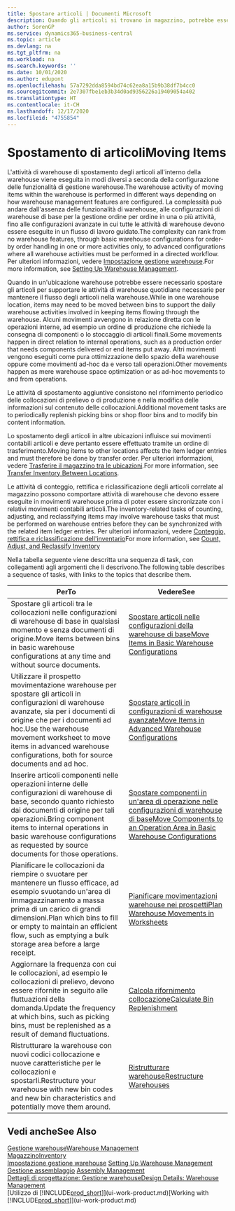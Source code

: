 ```yaml
---
title: Spostare articoli | Documenti Microsoft
description: Quando gli articoli si trovano in magazzino, potrebbe essere necessario spostarli per supportare le attività di warehouse quotidiane necessarie per mantenere il flusso degli articoli nella warehouse. Alcuni movimenti avvengono in relazione diretta con le operazioni interne, ad esempio un ordine di produzione che richiede la consegna di componenti o lo stoccaggio di articoli finali. Altri movimenti vengono eseguiti come pura ottimizzazione dello spazio della warehouse oppure come movimenti ad-hoc da e verso tali operazioni.
author: SorenGP
ms.service: dynamics365-business-central
ms.topic: article
ms.devlang: na
ms.tgt_pltfrm: na
ms.workload: na
ms.search.keywords: ''
ms.date: 10/01/2020
ms.author: edupont
ms.openlocfilehash: 57a7292dda8594bd74c62ea8a15b9b38df7b4cc0
ms.sourcegitcommit: 2e7307fbe1eb3b34d0ad9356226a19409054a402
ms.translationtype: HT
ms.contentlocale: it-CH
ms.lasthandoff: 12/17/2020
ms.locfileid: "4755854"
---
```

# <a name="moving-items"></a><span data-ttu-id="26349-105">Spostamento di articoli</span><span class="sxs-lookup"><span data-stu-id="26349-105">Moving Items</span></span>
<span data-ttu-id="26349-106">L'attività di warehouse di spostamento degli articoli all'interno della warehouse viene eseguita in modi diversi a seconda della configurazione delle funzionalità di gestione warehouse.</span><span class="sxs-lookup"><span data-stu-id="26349-106">The warehouse activity of moving items within the warehouse is performed in different ways depending on how warehouse management features are configured.</span></span> <span data-ttu-id="26349-107">La complessità può andare dall'assenza delle funzionalità di warehouse, alle configurazioni di warehouse di base per la gestione ordine per ordine in una o più attività, fino alle configurazioni avanzate in cui tutte le attività di warehouse devono essere eseguite in un flusso di lavoro guidato.</span><span class="sxs-lookup"><span data-stu-id="26349-107">The complexity can rank from no warehouse features, through basic warehouse configurations for order-by order handling in one or more activities only, to advanced configurations where all warehouse activities must be performed in a directed workflow.</span></span> <span data-ttu-id="26349-108">Per ulteriori informazioni, vedere [Impostazione gestione warehouse](warehouse-setup-warehouse.md).</span><span class="sxs-lookup"><span data-stu-id="26349-108">For more information, see [Setting Up Warehouse Management](warehouse-setup-warehouse.md).</span></span>

<span data-ttu-id="26349-109">Quando in un'ubicazione warehouse potrebbe essere necessario spostare gli articoli per supportare le attività di warehouse quotidiane necessarie per mantenere il flusso degli articoli nella warehouse.</span><span class="sxs-lookup"><span data-stu-id="26349-109">While in one warehouse location, items may need to be moved between bins to support the daily warehouse activities involved in keeping items flowing through the warehouse.</span></span> <span data-ttu-id="26349-110">Alcuni movimenti avvengono in relazione diretta con le operazioni interne, ad esempio un ordine di produzione che richiede la consegna di componenti o lo stoccaggio di articoli finali.</span><span class="sxs-lookup"><span data-stu-id="26349-110">Some movements happen in direct relation to internal operations, such as a production order that needs components delivered or end items put away.</span></span> <span data-ttu-id="26349-111">Altri movimenti vengono eseguiti come pura ottimizzazione dello spazio della warehouse oppure come movimenti ad-hoc da e verso tali operazioni.</span><span class="sxs-lookup"><span data-stu-id="26349-111">Other movements happen as mere warehouse space optimization or as ad-hoc movements to and from operations.</span></span>

<span data-ttu-id="26349-112">Le attività di spostamento aggiuntive consistono nel rifornimento periodico delle collocazioni di prelievo o di produzione e nella modifica delle informazioni sul contenuto delle collocazioni.</span><span class="sxs-lookup"><span data-stu-id="26349-112">Additional movement tasks are to periodically replenish picking bins or shop floor bins and to modify bin content information.</span></span>

<span data-ttu-id="26349-113">Lo spostamento degli articoli in altre ubicazioni influisce sui movimenti contabili articoli e deve pertanto essere effettuato tramite un ordine di trasferimento.</span><span class="sxs-lookup"><span data-stu-id="26349-113">Moving items to other locations affects the item ledger entries and must therefore be done by transfer order.</span></span> <span data-ttu-id="26349-114">Per ulteriori informazioni, vedere [Trasferire il magazzino tra le ubicazioni](inventory-how-transfer-between-locations.md).</span><span class="sxs-lookup"><span data-stu-id="26349-114">For more information, see [Transfer Inventory Between Locations](inventory-how-transfer-between-locations.md).</span></span>  

<span data-ttu-id="26349-115">Le attività di conteggio, rettifica e riclassificazione degli articoli correlate al magazzino possono comportare attività di warehouse che devono essere eseguite in movimenti warehouse prima di poter essere sincronizzate con i relativi movimenti contabili articoli.</span><span class="sxs-lookup"><span data-stu-id="26349-115">The inventory-related tasks of counting, adjusting, and reclassifying items may involve warehouse tasks that must be performed on warehouse entries before they can be synchronized with the related item ledger entries.</span></span> <span data-ttu-id="26349-116">Per ulteriori informazioni, vedere [Conteggio, rettifica e riclassificazione dell'inventario](inventory-how-count-adjust-reclassify.md)</span><span class="sxs-lookup"><span data-stu-id="26349-116">For more information, see [Count, Adjust, and Reclassify Inventory](inventory-how-count-adjust-reclassify.md)</span></span>  

 <span data-ttu-id="26349-117">Nella tabella seguente viene descritta una sequenza di task, con collegamenti agli argomenti che li descrivono.</span><span class="sxs-lookup"><span data-stu-id="26349-117">The following table describes a sequence of tasks, with links to the topics that describe them.</span></span>   

|<span data-ttu-id="26349-118">**Per**</span><span class="sxs-lookup"><span data-stu-id="26349-118">**To**</span></span>|<span data-ttu-id="26349-119">**Vedere**</span><span class="sxs-lookup"><span data-stu-id="26349-119">**See**</span></span>|  
|------------|-------------|  
|<span data-ttu-id="26349-120">Spostare gli articoli tra le collocazioni nelle configurazioni di warehouse di base in qualsiasi momento e senza documenti di origine.</span><span class="sxs-lookup"><span data-stu-id="26349-120">Move items between bins in basic warehouse configurations at any time and without source documents.</span></span>|[<span data-ttu-id="26349-121">Spostare articoli nelle configurazioni della warehouse di base</span><span class="sxs-lookup"><span data-stu-id="26349-121">Move Items in Basic Warehouse Configurations</span></span>](warehouse-how-to-move-items-ad-hoc-in-basic-warehousing.md)|
|<span data-ttu-id="26349-122">Utilizzare il prospetto movimentazione warehouse per spostare gli articoli in configurazioni di warehouse avanzate, sia per i documenti di origine che per i documenti ad hoc.</span><span class="sxs-lookup"><span data-stu-id="26349-122">Use the warehouse movement worksheet to move items in advanced warehouse configurations, both for source documents and ad hoc.</span></span>|[<span data-ttu-id="26349-123">Spostare articoli in configurazioni di warehouse avanzate</span><span class="sxs-lookup"><span data-stu-id="26349-123">Move Items in Advanced Warehouse Configurations</span></span>](warehouse-how-to-move-items-in-advanced-warehousing.md)|  
|<span data-ttu-id="26349-124">Inserire articoli componenti nelle operazioni interne delle configurazioni di warehouse di base, secondo quanto richiesto dai documenti di origine per tali operazioni.</span><span class="sxs-lookup"><span data-stu-id="26349-124">Bring component items to internal operations in basic warehouse configurations as requested by source documents for those operations.</span></span>|[<span data-ttu-id="26349-125">Spostare componenti in un'area di operazione nelle configurazioni di warehouse di base</span><span class="sxs-lookup"><span data-stu-id="26349-125">Move Components to an Operation Area in Basic Warehouse Configurations</span></span>](warehouse-how-to-move-components-to-an-operation-area-in-basic-warehousing.md)|
|<span data-ttu-id="26349-126">Pianificare le collocazioni da riempire o svuotare per mantenere un flusso efficace, ad esempio svuotando un'area di immagazzinamento a massa prima di un carico di grandi dimensioni.</span><span class="sxs-lookup"><span data-stu-id="26349-126">Plan which bins to fill or empty to maintain an efficient flow, such as emptying a bulk storage area before a large receipt.</span></span>|[<span data-ttu-id="26349-127">Pianificare movimentazioni warehouse nei prospetti</span><span class="sxs-lookup"><span data-stu-id="26349-127">Plan Warehouse Movements in Worksheets</span></span>](warehouse-how-to-plan-warehouse-movements-in-worksheets.md)|
|<span data-ttu-id="26349-128">Aggiornare la frequenza con cui le collocazioni, ad esempio le collocazioni di prelievo, devono essere rifornite in seguito alle fluttuazioni della domanda.</span><span class="sxs-lookup"><span data-stu-id="26349-128">Update the frequency at which bins, such as picking bins, must be replenished as a result of demand fluctuations.</span></span>|[<span data-ttu-id="26349-129">Calcola rifornimento collocazione</span><span class="sxs-lookup"><span data-stu-id="26349-129">Calculate Bin Replenishment</span></span>](warehouse-how-to-calculate-bin-replenishment.md)|
|<span data-ttu-id="26349-130">Ristrutturare la warehouse con nuovi codici collocazione e nuove caratteristiche per le collocazioni e spostarli.</span><span class="sxs-lookup"><span data-stu-id="26349-130">Restructure your warehouse with new bin codes and new bin characteristics and potentially move them around.</span></span>|[<span data-ttu-id="26349-131">Ristrutturare warehouse</span><span class="sxs-lookup"><span data-stu-id="26349-131">Restructure Warehouses</span></span>](warehouse-how-to-restructure-warehouses.md)|  

## <a name="see-also"></a><span data-ttu-id="26349-132">Vedi anche</span><span class="sxs-lookup"><span data-stu-id="26349-132">See Also</span></span>  
[<span data-ttu-id="26349-133">Gestione warehouse</span><span class="sxs-lookup"><span data-stu-id="26349-133">Warehouse Management</span></span>](warehouse-manage-warehouse.md)  
[<span data-ttu-id="26349-134">Magazzino</span><span class="sxs-lookup"><span data-stu-id="26349-134">Inventory</span></span>](inventory-manage-inventory.md)  
<span data-ttu-id="26349-135">[Impostazione gestione warehouse](warehouse-setup-warehouse.md)   </span><span class="sxs-lookup"><span data-stu-id="26349-135">[Setting Up Warehouse Management](warehouse-setup-warehouse.md)   </span></span>  
<span data-ttu-id="26349-136">[Gestione assemblaggio](assembly-assemble-items.md)  </span><span class="sxs-lookup"><span data-stu-id="26349-136">[Assembly Management](assembly-assemble-items.md)  </span></span>  
[<span data-ttu-id="26349-137">Dettagli di progettazione: Gestione warehouse</span><span class="sxs-lookup"><span data-stu-id="26349-137">Design Details: Warehouse Management</span></span>](design-details-warehouse-management.md)  
<span data-ttu-id="26349-138">[Utilizzo di [!INCLUDE[prod_short](includes/prod_short.md)]](ui-work-product.md)</span><span class="sxs-lookup"><span data-stu-id="26349-138">[Working with [!INCLUDE[prod_short](includes/prod_short.md)]](ui-work-product.md)</span></span>
